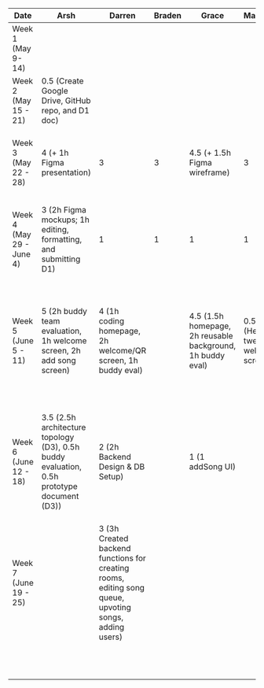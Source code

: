 | Date | Arsh | Darren | Braden | Grace                                                      | Maximus                           | Kenneth | Task                                                                                       |
|---|---|---|---|------------------------------------------------------------|-----------------------------------|---|--------------------------------------------------------------------------------------------|
| Week 1 (May 9- 14)  |   |   |   |                                                            |                                   |   |                                                                                            |
| Week 2 (May 15 - 21)  | 0.5 (Create Google Drive, GitHub repo, and D1 doc) |   |   |                                                            |                                   |   |                                                                                            |
| Week 3 (May 22 - 28)  | 4 (+ 1h Figma presentation)  | 3  | 3  | 4.5 (+ 1.5h Figma wireframe)                               | 3                                 | 3  | First meeting, brainstorming and discussing features and work on presentation              |
| Week 4 (May 29 - June 4)  | 3 (2h Figma mockups; 1h editing, formatting, and submitting D1) | 1 | 1  | 1                                                          | 1                                 | 1  | Discuss server details and how to communicate with Spotify API, complete project proposal |
| Week 5 (June 5 - 11)  | 5 (2h buddy team evaluation, 1h welcome screen, 2h add song screen) | 4 (1h coding homepage, 2h welcome/QR screen, 1h buddy eval)  |   | 4.5 (1.5h homepage, 2h reusable background, 1h buddy eval) | 0.5 (Helped tweak welcome screen) |  5.5 (2h worked on welcome screen, 1h buddy eval, 2.5 song queue screen) | Complete initial version of welcome screen, add song screen, and song queue screen and  complete the bulk of the buddy team evaluation                                                 |
| Week 6 (June 12 - 18)  | 3.5 (2.5h architecture topology (D3), 0.5h buddy evaluation, 0.5h prototype document (D3))  |  2 (2h Backend Design & DB Setup) |   | 1 (1 addSong UI)                                           |                                   | 3 (1h host queue, progress bar, and control buttons, 2h setup retrofit and spotify api)   |                                                                                            |
| Week 7 (June 19 - 25)  |   |  3 (3h Created backend functions for creating rooms, editing song queue, upvoting songs, adding users) |   |                                                            |                                   |   |                                                                                            |
|   |   |   |   |                                                            |                                   |   |                                                                                            |
|   |   |   |   |                                                            |                                   |   |                                                                                            |
|   |   |   |   |                                                            |                                   |   |                                                                                            |
|   |   |   |   |                                                            |                                   |   |                                                                                            |
|   |   |   |   |                                                            |                                   |   |                                                                                            |
|   |   |   |   |                                                            |                                   |   |                                                                                            |
|   |   |   |   |                                                            |                                   |   |                                                                                            |
|   |   |   |   |                                                            |                                   |   |                                                                                            |
|   |   |   |   |                                                            |                                   |   |                                                                                            |
|   |   |   |   |                                                            |                                   |   |                                                                                            |
|   |   |   |   |                                                            |                                   |   |                                                                                            |
|   |   |   |   |                                                            |                                   |   |                                                                                            |
